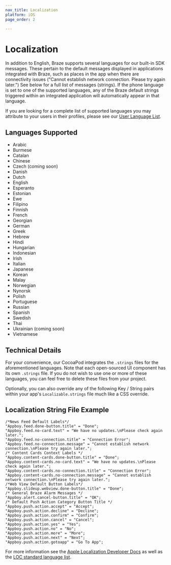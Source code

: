 ```yaml
---
nav_title: Localization
platform: iOS
page_order: 2

---
```

# Localization

In addition to English, Braze supports several languages for our built-in SDK messages. These pertain to the default messages displayed in applications integrated with Braze, such as places in the app when there are connectivity issues ("Cannot establish network connection. Please try again later.") See below for a full list of messages (strings). If the phone language is set to one of the supported languages, any of the Braze default strings triggered within an integrated application will automatically appear in that language.

If you are looking for a complete list of supported languages you may attribute to your users in their profiles, please see our [User Language List][1].

## Languages Supported
- Arabic
- Burmese
- Catalan
- Chinese
- Czech (coming soon)
- Danish
- Dutch
- English
- Esperanto
- Estonian
- Ewe
- Filipino
- Finnish
- French
- Georgian
- German
- Greek
- Hebrew
- Hindi
- Hungarian
- Indonesian
- Irish
- Italian
- Japanese
- Korean
- Malay
- Norwegian
- Nynorsk
- Polish
- Portuguese 
- Russian
- Spanish
- Swedish
- Thai
- Ukrainian (coming soon)
- Vietnamese

## Technical Details

For your convenience, our CocoaPod integrates the `.strings` files for the aforementioned languages. Note that each open-sourced UI component has its own `.strings` file. If you do not wish to use one or more of these languages, you can feel free to delete these files from your project.

Optionally, you can also override any of the following Key / String pairs within your app's `Localizable.strings` file much like a CSS override.

## Localization String File Example

```objc
/*News Feed Default Labels*/
"Appboy.feed.done-button.title" = "Done";
"Appboy.feed.no-card.text" = "We have no updates.\nPlease check again later.";
"Appboy.feed.no-connection.title" = "Connection Error";
"Appboy.feed.no-connection.message" = "Cannot establish network connection.\nPlease try again later.";
/* Content Cards Context Labels */
"Appboy.content-cards.done-button.title" = "Done";
"Appboy.content-cards.no-card.text" = "We have no updates.\nPlease check again later.";
"Appboy.content-cards.no-connection.title" = "Connection Error";
"Appboy.content-cards.no-connection.message" = "Cannot establish network connection.\nPlease try again later.";
/*Web View Default Button Labels*/
"Appboy.slideup.webview.done-button.title" = "Done";
/* General Braze Alarm Messages */
"Appboy.alert.cancel-button.title" = "OK";
/* Default Push Action Category Button Title */
"Appboy.push.action.accept" = "Accept";
"Appboy.push.action.decline" = "Decline";
"Appboy.push.action.confirm" = "Confirm";
"Appboy.push.action.cancel" = "Cancel";
"Appboy.push.action.yes" = "Yes";
"Appboy.push.action.no" = "No";
"Appboy.push.action.more" = "More";
"Appboy.push.action.next" = "Next";
"Appboy.push.action.gotoapp" = "Go To App";
```

For more information see the [Apple Localization Developer Docs][3] as well as the [LOC standard language list][4].

[1]: {{site.baseurl}}/user_guide/data_and_analytics/user_data_collection/language_codes/
[3]: https://developer.apple.com/library/ios/documentation/CoreFoundation/Reference/CFLocaleRef/
[4]: http://www.loc.gov/standards/iso639-2/php/English_list.php
